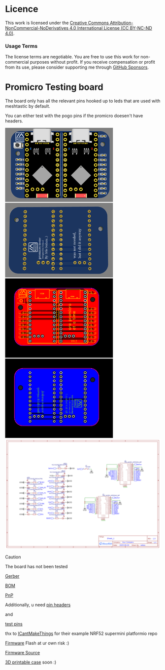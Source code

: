 # Licence 

This work is licensed under the [Creative Commons Attribution-NonCommercial-NoDerivatives 4.0 International License (CC BY-NC-ND 4.0)](https://creativecommons.org/licenses/by-nc-nd/4.0/).

### Usage Terms

The license terms are negotiable. You are free to use this work for non-commercial purposes without profit. If you receive compensation or profit from its use, please consider supporting me through [GitHub Sponsors](https://github.com/sponsors/valzzu).


# Promicro Testing board

The board only has all the relevant pins hooked up to leds that are used with meshtastic by default.

You can either test with the pogo pins if the promicro doesen't have headers.

<img src="./pics/top.png" width="350"><img src="./pics/bottom.png" width="350">
<img src="./pics/top_layout.png" width="350"><img src="./pics/bottom_layout.png" width="350">
<img src="./pics/schematic.png" width="700">

> [!CAUTION]
> The board has not been tested

[Gerber](./Gerber_promicro_tester.zip)

[BOM](./BOM_promicro_tester.csv)

[PnP](./PickAndPlace_promicro_tester.csv)

Additionally, u need [pin headers](https://www.aliexpress.com/item/1005005666298784.html)

and

[test pins](https://www.aliexpress.com/item/32948963610.html)

thx to [ICantMakeThings](https://github.com/ICantMakeThings/Nicenano-NRF52-Supermini-PlatformIO-Support) for their example NRF52 supermini platformio repo

[Firmware](./firmware.uf2) Flash at ur own risk :)

[Firmware Source](./firmware_source)

[3D printable case]() soon :)
